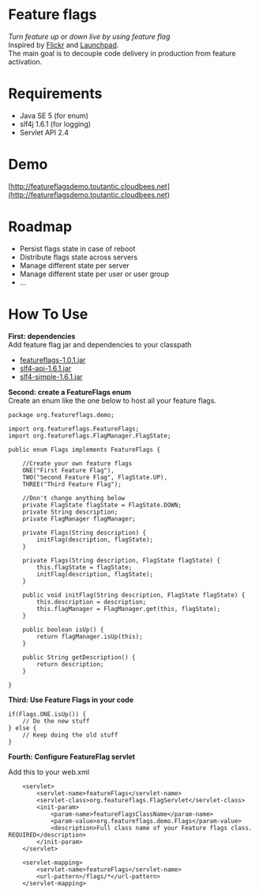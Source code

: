 Feature flags
=======

*Turn feature up or down live by using feature flag*  
Inspired by [Flickr](http://code.flickr.com/blog/2009/12/02/flipping-out/) and [Launchpad](https://dev.launchpad.net/LEP/FeatureFlags).  
The main goal is to decouple code delivery in production from feature activation.  

Requirements
=======

* Java SE 5 (for enum)
* slf4j 1.6.1 (for logging)
* Servlet API 2.4

Demo
=======
[http://featureflagsdemo.toutantic.cloudbees.net](http://featureflagsdemo.toutantic.cloudbees.net)  

Roadmap
=======
- Persist flags state in case of reboot
- Distribute flags state across servers 
- Manage different state per server
- Manage different state per user or user group
- ...

How To Use
=======

**First: dependencies**  
Add feature flag jar and dependencies to your classpath

* [featureflags-1.0.1.jar](http://dl.dropbox.com/u/24652695/featureflags-1.0.1.jar)
* [slf4-api-1.6.1.jar](http://search.maven.org/remotecontent?filepath=org/slf4j/slf4j-api/1.6.1/slf4j-api-1.6.1.jar)
* [slf4-simple-1.6.1.jar](http://search.maven.org/remotecontent?filepath=org/slf4j/slf4j-simple/1.6.1/slf4j-simple-1.6.1.jar)

**Second: create a FeatureFlags enum**  
Create an enum like the one below to host all your feature flags.

	package org.featureflags.demo;
	
	import org.featureflags.FeatureFlags;
	import org.featureflags.FlagManager.FlagState;
	
	public enum Flags implements FeatureFlags {
	
		//Create your own feature flags
	    ONE("First Feature Flag"),
	    TWO("Second Feature Flag", FlagState.UP),
	    THREE("Third Feature Flag");
	    
	    //Don't change anything below
	    private FlagState flagState = FlagState.DOWN;
	    private String description;
	    private FlagManager flagManager;
	    
	    private Flags(String description) {
			initFlag(description, flagState);
	    }
	
	    private Flags(String description, FlagState flagState) {
			this.flagState = flagState;
			initFlag(description, flagState);
	    }
	
	    public void initFlag(String description, FlagState flagState) {
			this.description = description;
			this.flagManager = FlagManager.get(this, flagState);    
	    }
	    
	    public boolean isUp() {
		    return flagManager.isUp(this);
	    }
	
	    public String getDescription() {
	        return description;
	    }
	    
	}

**Third: Use Feature Flags in your code**  

	if(Flags.ONE.isUp()) { 
		// Do the new stuff
	} else {
		// Keep doing the old stuff
	}
	
**Fourth: Configure FeatureFlag servlet**  

Add this to your web.xml

		<servlet>
			<servlet-name>featureFlags</servlet-name>
			<servlet-class>org.featureflags.FlagServlet</servlet-class>
			<init-param>
				<param-name>featureFlagsClassName</param-name>
				<param-value>org.featureflags.demo.Flags</param-value>
				<description>Full class name of your Feature flags class. REQUIRED</description>
			</init-param>
		</servlet>
	
		<servlet-mapping>
			<servlet-name>featureFlags</servlet-name>
			<url-pattern>/flags/*</url-pattern>
		</servlet-mapping>
		
